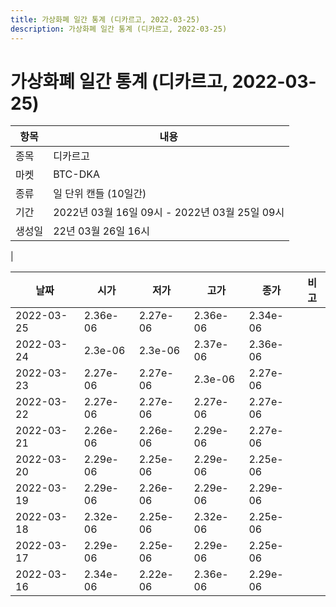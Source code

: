 ```yaml
---
title: 가상화폐 일간 통계 (디카르고, 2022-03-25)
description: 가상화폐 일간 통계 (디카르고, 2022-03-25)
---
```


가상화폐 일간 통계 (디카르고, 2022-03-25)
===

|항목|내용|
|--|--|
|종목|디카르고|
|마켓|BTC-DKA|
|종류|일 단위 캔들 (10일간)|
|기간|2022년 03월 16일 09시 - 2022년 03월 25일 09시|
|생성일|22년 03월 26일 16시|
|

|날짜|시가|저가|고가|종가|비고|
|--|--|--|--|--|--|
|2022-03-25|2.36e-06|2.27e-06|2.36e-06|2.34e-06|    |
|2022-03-24|2.3e-06|2.3e-06|2.37e-06|2.36e-06|    |
|2022-03-23|2.27e-06|2.27e-06|2.3e-06|2.27e-06|    |
|2022-03-22|2.27e-06|2.27e-06|2.27e-06|2.27e-06|    |
|2022-03-21|2.26e-06|2.26e-06|2.29e-06|2.27e-06|    |
|2022-03-20|2.29e-06|2.25e-06|2.29e-06|2.25e-06|    |
|2022-03-19|2.29e-06|2.26e-06|2.29e-06|2.29e-06|    |
|2022-03-18|2.32e-06|2.25e-06|2.32e-06|2.25e-06|    |
|2022-03-17|2.29e-06|2.25e-06|2.29e-06|2.25e-06|    |
|2022-03-16|2.34e-06|2.22e-06|2.36e-06|2.29e-06|    |
